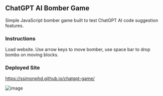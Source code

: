 ## ChatGPT AI Bomber Game

Simple JavaScript bomber game built to test ChatGPT AI code suggestion features.</br>

### Instructions
Load website. Use arrow keys to move bomber, use space bar to drop bombs on moving blocks.

### Deployed Site
https://ssimonphd.github.io/chatgpt-game/

![image](https://user-images.githubusercontent.com/60651145/211995820-69134ab5-3ae5-4fd0-9309-5b30d2912c23.png)